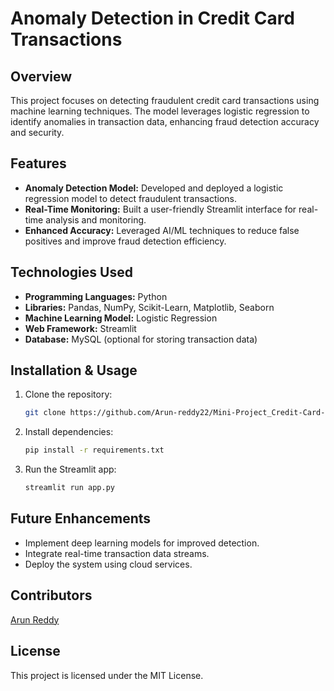 # Anomaly Detection in Credit Card Transactions

## Overview
This project focuses on detecting fraudulent credit card transactions using machine learning techniques. The model leverages logistic regression to identify anomalies in transaction data, enhancing fraud detection accuracy and security.

## Features
- **Anomaly Detection Model:** Developed and deployed a logistic regression model to detect fraudulent transactions.
- **Real-Time Monitoring:** Built a user-friendly Streamlit interface for real-time analysis and monitoring.
- **Enhanced Accuracy:** Leveraged AI/ML techniques to reduce false positives and improve fraud detection efficiency.

## Technologies Used
- **Programming Languages:** Python
- **Libraries:** Pandas, NumPy, Scikit-Learn, Matplotlib, Seaborn
- **Machine Learning Model:** Logistic Regression
- **Web Framework:** Streamlit
- **Database:** MySQL (optional for storing transaction data)

## Installation & Usage
1. Clone the repository:
   ```bash
   git clone https://github.com/Arun-reddy22/Mini-Project_Credit-Card-Fraud-detection-using-AI
2. Install dependencies:
    ```bash
    pip install -r requirements.txt
3. Run the Streamlit app:
    ```bash
    streamlit run app.py
    
## Future Enhancements
- Implement deep learning models for improved detection.  
- Integrate real-time transaction data streams.  
- Deploy the system using cloud services.  

## Contributors
 [Arun Reddy](https://github.com/Arun-reddy22)  

## License
This project is licensed under the MIT License.  
